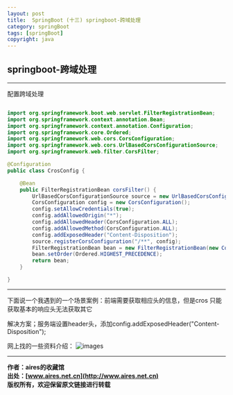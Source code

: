```yaml
---
layout: post
title:  SpringBoot (十三) springboot-跨域处理
category: springBoot 
tags: [springBoot]
copyright: java
---
```


## springboot-跨域处理

---

配置跨域处理
```java

import org.springframework.boot.web.servlet.FilterRegistrationBean;
import org.springframework.context.annotation.Bean;
import org.springframework.context.annotation.Configuration;
import org.springframework.core.Ordered;
import org.springframework.web.cors.CorsConfiguration;
import org.springframework.web.cors.UrlBasedCorsConfigurationSource;
import org.springframework.web.filter.CorsFilter;

@Configuration
public class CrosConfig {

    @Bean
    public FilterRegistrationBean corsFilter() {
        UrlBasedCorsConfigurationSource source = new UrlBasedCorsConfigurationSource();
        CorsConfiguration config = new CorsConfiguration();
        config.setAllowCredentials(true);
        config.addAllowedOrigin("*");
        config.addAllowedHeader(CorsConfiguration.ALL);
        config.addAllowedMethod(CorsConfiguration.ALL);
        config.addExposedHeader("Content-Disposition");
        source.registerCorsConfiguration("/**", config);
        FilterRegistrationBean bean = new FilterRegistrationBean(new CorsFilter(source));
        bean.setOrder(Ordered.HIGHEST_PRECEDENCE);
        return bean;
    }

}
```

---
下面说一个我遇到的一个场景案例：前端需要获取相应头的信息，但是cros 只能获取基本的响应头无法获取其它

解决方案；服务端设置header头，添加config.addExposedHeader("Content-Disposition"); 

网上找的一些资料介绍：
![images](http://www.aires.net.cn/assets/images/springboot/cors-01.png)

---
**作者：aires的收藏馆**  
**出处：[www.aires.net.cn](http://www.aires.net.cn)**   
**版权所有，欢迎保留原文链接进行转载** 

